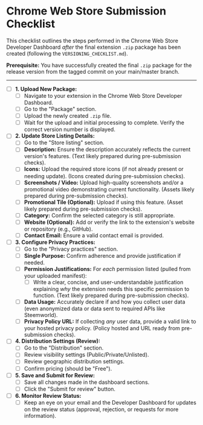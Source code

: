 # Chrome Web Store Submission Checklist

This checklist outlines the steps performed in the Chrome Web Store Developer Dashboard *after* the final extension `.zip` package has been created (following the `VERSIONING_CHECKLIST.md`).

**Prerequisite:** You have successfully created the final `.zip` package for the release version from the tagged commit on your main/master branch.

---

- [ ] **1. Upload New Package:**
    - [ ] Navigate to your extension in the Chrome Web Store Developer Dashboard.
    - [ ] Go to the "Package" section.
    - [ ] Upload the newly created `.zip` file.
    - [ ] Wait for the upload and initial processing to complete. Verify the correct version number is displayed.

- [ ] **2. Update Store Listing Details:**
    - [ ] Go to the "Store listing" section.
    - [ ] **Description:** Ensure the description accurately reflects the current version's features. (Text likely prepared during pre-submission checks).
    - [ ] **Icons:** Upload the required store icons (if not already present or needing update). (Icons created during pre-submission checks).
    - [ ] **Screenshots / Video:** Upload high-quality screenshots and/or a promotional video demonstrating current functionality. (Assets likely prepared during pre-submission checks).
    - [ ] **Promotional Tile (Optional):** Upload if using this feature. (Asset likely prepared during pre-submission checks).
    - [ ] **Category:** Confirm the selected category is still appropriate.
    - [ ] **Website (Optional):** Add or verify the link to the extension's website or repository (e.g., GitHub).
    - [ ] **Contact Email:** Ensure a valid contact email is provided.

- [ ] **3. Configure Privacy Practices:**
    - [ ] Go to the "Privacy practices" section.
    - [ ] **Single Purpose:** Confirm adherence and provide justification if needed.
    - [ ] **Permission Justifications:** For *each* permission listed (pulled from your uploaded manifest):
        - [ ] Write a clear, concise, and user-understandable justification explaining *why* the extension needs this specific permission to function. (Text likely prepared during pre-submission checks).
    - [ ] **Data Usage:** Accurately declare if and how you collect user data (even anonymized data or data sent to required APIs like Steemworld).
    - [ ] **Privacy Policy URL:** If collecting *any* user data, provide a valid link to your hosted privacy policy. (Policy hosted and URL ready from pre-submission checks).

- [ ] **4. Distribution Settings (Review):**
    - [ ] Go to the "Distribution" section.
    - [ ] Review visibility settings (Public/Private/Unlisted).
    - [ ] Review geographic distribution settings.
    - [ ] Confirm pricing (should be "Free").

- [ ] **5. Save and Submit for Review:**
    - [ ] Save all changes made in the dashboard sections.
    - [ ] Click the "Submit for review" button.

- [ ] **6. Monitor Review Status:**
    - [ ] Keep an eye on your email and the Developer Dashboard for updates on the review status (approval, rejection, or requests for more information).
